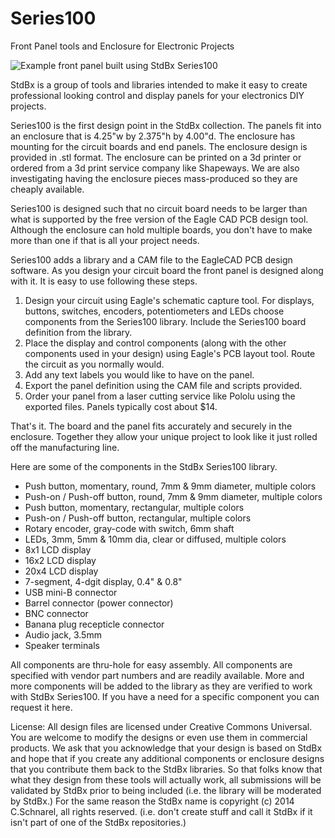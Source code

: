 Series100
=========

Front Panel tools and Enclosure for Electronic Projects

<img src="https://raw2.github.com/StdBx/Series100/master/Sampler.jpg" alt="Example front panel built using StdBx Series100">

StdBx is a group of tools and libraries intended to make it easy to create professional looking control and display panels for your electronics DIY projects.

Series100 is the first design point in the StdBx collection.  The panels fit into an enclosure that is 4.25"w by 2.375"h by 4.00"d.  The enclosure has mounting for the circuit boards and end panels.  The enclosure design is provided in .stl format.  The enclosure can be printed on a 3d printer or ordered from a 3d print service company like Shapeways.  We are also investigating having the enclosure pieces mass-produced so they are cheaply available.

Series100 is designed such that no circuit board needs to be larger than what is supported by the free version of the Eagle CAD PCB design tool.  Although the enclosure can hold multiple boards, you don't have to make more than one if that is all your project needs.

Series100 adds a library and a CAM file to the EagleCAD PCB design software.  As you design your circuit board the front panel is designed along with it.  It is easy to use following these steps.

  1. Design your circuit using Eagle's schematic capture tool.  For displays, buttons, switches, encoders, potentiometers and LEDs choose components from the Series100 library.  Include the Series100 board definition from the library.  
  2. Place the display and control components (along with the other components used in your design) using Eagle's PCB layout tool.  Route the circuit as you normally would.  
  3. Add any text labels you would like to have on the panel.  
  4. Export the panel definition using the CAM file and scripts provided.  
  5. Order your panel from a laser cutting service like Pololu using the exported files.  Panels typically cost about $14.

That's it.  The board and the panel fits accurately and securely in the enclosure.  Together they allow your unique project to look like it just rolled off the manufacturing line.

Here are some of the components in the StdBx Series100 library.

  * Push button, momentary,  round, 7mm & 9mm diameter, multiple colors
  * Push-on / Push-off button, round, 7mm & 9mm diameter, multiple colors
  * Push button, momentary, rectangular, multiple colors
  * Push-on / Push-off button, rectangular, multiple colors
  * Rotary encoder, gray-code with switch, 6mm shaft
  * LEDs, 3mm, 5mm & 10mm dia, clear or diffused, multiple colors
  * 8x1 LCD display
  * 16x2 LCD display
  * 20x4 LCD display
  * 7-segment, 4-dgit display, 0.4" & 0.8"
  * USB mini-B connector
  * Barrel connector (power connector)
  * BNC connector
  * Banana plug recepticle connector
  * Audio jack, 3.5mm
  * Speaker terminals

All components are thru-hole for easy assembly.  All components are specified with vendor part numbers and are readily available.  More and more components will be added to the library as they are verified to work with StdBx Series100.  If you have a need for a specific component you can request it here.

License: All design files are licensed under Creative Commons Universal.  You are welcome to modify the designs or even use them in commercial products.  We ask that you acknowledge that your design is based on StdBx and hope that if you create any additional components or enclosure designs that you contribute them back to the StdBx libraries. So that folks know that what they design from these tools will actually work, all submissions will be validated by StdBx prior to being included (i.e. the library will be moderated by StdBx.)  For the same reason the StdBx name is copyright (c) 2014 C.Schnarel, all rights reserved. (i.e. don't create stuff and call it StdBx if it isn't part of one of the StdBx repositories.)


